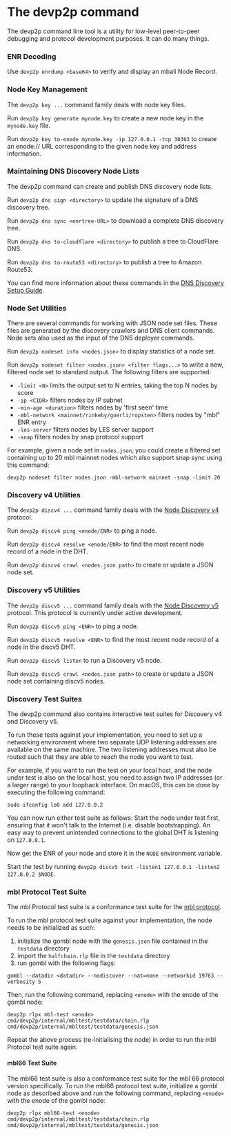 # The devp2p command

The devp2p command line tool is a utility for low-level peer-to-peer debugging and
protocol development purposes. It can do many things.

### ENR Decoding

Use `devp2p enrdump <base64>` to verify and display an mbali Node Record.

### Node Key Management

The `devp2p key ...` command family deals with node key files.

Run `devp2p key generate mynode.key` to create a new node key in the `mynode.key` file.

Run `devp2p key to-enode mynode.key -ip 127.0.0.1 -tcp 30303` to create an enode:// URL
corresponding to the given node key and address information.

### Maintaining DNS Discovery Node Lists

The devp2p command can create and publish DNS discovery node lists.

Run `devp2p dns sign <directory>` to update the signature of a DNS discovery tree.

Run `devp2p dns sync <enrtree-URL>` to download a complete DNS discovery tree.

Run `devp2p dns to-cloudflare <directory>` to publish a tree to CloudFlare DNS.

Run `devp2p dns to-route53 <directory>` to publish a tree to Amazon Route53.

You can find more information about these commands in the [DNS Discovery Setup Guide][dns-tutorial].

### Node Set Utilities

There are several commands for working with JSON node set files. These files are generated
by the discovery crawlers and DNS client commands. Node sets also used as the input of the
DNS deployer commands.

Run `devp2p nodeset info <nodes.json>` to display statistics of a node set.

Run `devp2p nodeset filter <nodes.json> <filter flags...>` to write a new, filtered node
set to standard output. The following filters are supported:

- `-limit <N>` limits the output set to N entries, taking the top N nodes by score
- `-ip <CIDR>` filters nodes by IP subnet
- `-min-age <duration>` filters nodes by 'first seen' time
- `-mbl-network <mainnet/rinkeby/goerli/ropsten>` filters nodes by "mbl" ENR entry
- `-les-server` filters nodes by LES server support
- `-snap` filters nodes by snap protocol support

For example, given a node set in `nodes.json`, you could create a filtered set containing
up to 20 mbl mainnet nodes which also support snap sync using this command:

    devp2p nodeset filter nodes.json -mbl-network mainnet -snap -limit 20

### Discovery v4 Utilities

The `devp2p discv4 ...` command family deals with the [Node Discovery v4][discv4]
protocol.

Run `devp2p discv4 ping <enode/ENR>` to ping a node.

Run `devp2p discv4 resolve <enode/ENR>` to find the most recent node record of a node in
the DHT.

Run `devp2p discv4 crawl <nodes.json path>` to create or update a JSON node set.

### Discovery v5 Utilities

The `devp2p discv5 ...` command family deals with the [Node Discovery v5][discv5]
protocol. This protocol is currently under active development.

Run `devp2p discv5 ping <ENR>` to ping a node.

Run `devp2p discv5 resolve <ENR>` to find the most recent node record of a node in
the discv5 DHT.

Run `devp2p discv5 listen` to run a Discovery v5 node.

Run `devp2p discv5 crawl <nodes.json path>` to create or update a JSON node set containing
discv5 nodes.

### Discovery Test Suites

The devp2p command also contains interactive test suites for Discovery v4 and Discovery
v5.

To run these tests against your implementation, you need to set up a networking
environment where two separate UDP listening addresses are available on the same machine.
The two listening addresses must also be routed such that they are able to reach the node
you want to test.

For example, if you want to run the test on your local host, and the node under test is
also on the local host, you need to assign two IP addresses (or a larger range) to your
loopback interface. On macOS, this can be done by executing the following command:

    sudo ifconfig lo0 add 127.0.0.2

You can now run either test suite as follows: Start the node under test first, ensuring
that it won't talk to the Internet (i.e. disable bootstrapping). An easy way to prevent
unintended connections to the global DHT is listening on `127.0.0.1`.

Now get the ENR of your node and store it in the `NODE` environment variable.

Start the test by running `devp2p discv5 test -listen1 127.0.0.1 -listen2 127.0.0.2 $NODE`.

### mbl Protocol Test Suite

The mbl Protocol test suite is a conformance test suite for the [mbl protocol][mbl].

To run the mbl protocol test suite against your implementation, the node needs to be initialized as such:

1. initialize the gombl node with the `genesis.json` file contained in the `testdata` directory
2. import the `halfchain.rlp` file in the `testdata` directory
3. run gombl with the following flags:
```
gombl --datadir <datadir> --nodiscover --nat=none --networkid 19763 --verbosity 5
```

Then, run the following command, replacing `<enode>` with the enode of the gombl node:
 ```
 devp2p rlpx mbl-test <enode> cmd/devp2p/internal/mbltest/testdata/chain.rlp cmd/devp2p/internal/mbltest/testdata/genesis.json
```

Repeat the above process (re-initialising the node) in order to run the mbl Protocol test suite again.

#### mbl66 Test Suite

The mbl66 test suite is also a conformance test suite for the mbl 66 protocol version specifically.
To run the mbl66 protocol test suite, initialize a gombl node as described above and run the following command,
replacing `<enode>` with the enode of the gombl node:

 ```
 devp2p rlpx mbl66-test <enode> cmd/devp2p/internal/mbltest/testdata/chain.rlp cmd/devp2p/internal/mbltest/testdata/genesis.json
```

[mbl]: https://github.com/mbali/devp2p/blob/master/caps/mbl.md
[dns-tutorial]: https://gombl.mbali.org/docs/developers/dns-discovery-setup
[discv4]: https://github.com/mbali/devp2p/tree/master/discv4.md
[discv5]: https://github.com/mbali/devp2p/tree/master/discv5/discv5.md

